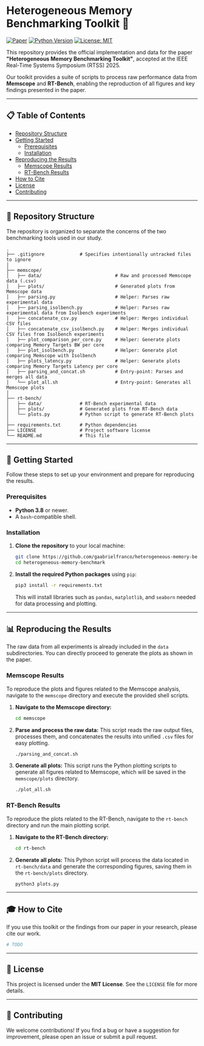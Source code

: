 # Heterogeneous Memory Benchmarking Toolkit 🔬

[![Paper](https://img.shields.io/badge/paper-RTSS_2025-b31b1b.svg)](https://link-to-your-paper.com) [![Python Version](https://img.shields.io/badge/python-3.8+-blue.svg)](https://www.python.org/downloads/)
[![License: MIT](https://img.shields.io/badge/License-MIT-yellow.svg)](https://opensource.org/licenses/MIT)

This repository provides the official implementation and data for the paper **"Heterogeneous Memory Benchmarking Toolkit"**, accepted at the IEEE Real-Time Systems Symposium (RTSS) 2025.

Our toolkit provides a suite of scripts to process raw performance data from **Memscope** and **RT-Bench**, enabling the reproduction of all figures and key findings presented in the paper.

---

## 📋 Table of Contents

- [Repository Structure](#-repository-structure)
- [Getting Started](#-getting-started)
  - [Prerequisites](#prerequisites)
  - [Installation](#installation)
- [Reproducing the Results](#-reproducing-the-results)
  - [Memscope Results](#memscope-results)
  - [RT-Bench Results](#rt-bench-results)
- [How to Cite](#-how-to-cite)
- [License](#-license)
- [Contributing](#-contributing)

---

## 📁 Repository Structure

The repository is organized to separate the concerns of the two benchmarking tools used in our study.

```
.
├── .gitignore             # Specifies intentionally untracked files to ignore
│
├── memscope/
│   ├── data/                           # Raw and processed Memscope data (.csv)
│   ├── plots/                          # Generated plots from Memscope data
│   ├── parsing.py                      # Helper: Parses raw experimental data
│   ├── parsing_isolbench.py            # Helper: Parses raw experimental data from Isolbench experiments
│   ├── concatenate_csv.py              # Helper: Merges individual CSV files
│   ├── concatenate_csv_isolbench.py    # Helper: Merges individual CSV files from Isolbench experiments
│   ├── plot_comparison_per_core.py     # Helper: Generate plots comparing Memory Targets BW per core
│   ├── plot_isolbench.py               # Helper: Generate plot comparing Memscope with Isolbench
│   ├── plots_latency.py                # Helper: Generate plots comparing Memory Targets Latency per core
│   ├── parsing_and_concat.sh           # Entry-point: Parses and merges all data
│   └── plot_all.sh                     # Entry-point: Generates all Memscope plots
│
├── rt-bench/
│   ├── data/              # RT-Bench experimental data
│   ├── plots/             # Generated plots from RT-Bench data
│   └── plots.py           # Python script to generate RT-Bench plots
│
├── requirements.txt       # Python dependencies
├── LICENSE                # Project software license
└── README.md              # This file
```

---

## 🚀 Getting Started

Follow these steps to set up your environment and prepare for reproducing the results.

### Prerequisites

- **Python 3.8** or newer.
- A `bash`-compatible shell.

### Installation

1.  **Clone the repository** to your local machine:
    ```sh
    git clone https://github.com/gaabrielfranco/heterogeneous-memory-benchmarking
    cd heterogeneous-memory-benchmark
    ```

2.  **Install the required Python packages** using `pip`:
    ```sh
    pip3 install -r requirements.txt
    ```
    This will install libraries such as `pandas`, `matplotlib`, and `seaborn` needed for data processing and plotting.

---

## 📊 Reproducing the Results

The raw data from all experiments is already included in the `data` subdirectories. You can directly proceed to generate the plots as shown in the paper.

### Memscope Results

To reproduce the plots and figures related to the Memscope analysis, navigate to the `memscope` directory and execute the provided shell scripts.

1.  **Navigate to the Memscope directory:**
    ```sh
    cd memscope
    ```

2.  **Parse and process the raw data:**
    This script reads the raw output files, processes them, and concatenates the results into unified `.csv` files for easy plotting.
    ```sh
    ./parsing_and_concat.sh
    ```

3.  **Generate all plots:**
    This script runs the Python plotting scripts to generate all figures related to Memscope, which will be saved in the `memscope/plots` directory.
    ```sh
    ./plot_all.sh
    ```



### RT-Bench Results

To reproduce the plots related to the RT-Bench, navigate to the `rt-bench` directory and run the main plotting script.

1.  **Navigate to the RT-Bench directory:**
    ```sh
    cd rt-bench
    ```

2.  **Generate all plots:**
    This Python script will process the data located in `rt-bench/data` and generate the corresponding figures, saving them in the `rt-bench/plots` directory.
    ```sh
    python3 plots.py
    ```

---

## 🎓 How to Cite

If you use this toolkit or the findings from our paper in your research, please cite our work.

```bibtex
# TODO
```

-----

## 📜 License

This project is licensed under the **MIT License**. See the `LICENSE` file for more details.

-----

## 🙌 Contributing

We welcome contributions\! If you find a bug or have a suggestion for improvement, please open an issue or submit a pull request.